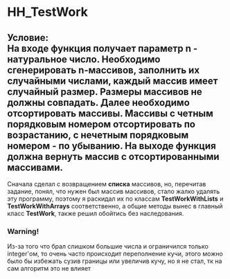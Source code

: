 # HH_TestWork
Условие:<br>
На входе функция получает параметр n - натуральное число. Необходимо сгенерировать n-массивов, заполнить их случайными числами, каждый массив имеет случайный размер. Размеры массивов не должны совпадать. Далее необходимо отсортировать массивы. Массивы с четным порядковым номером отсортировать по возрастанию, с нечетным порядковым номером - по убыванию. На выходе функция должна вернуть массив с отсортированными массивами.
--------------------------------------------------------------------------------
Сначала сделал с возвращением **списка** массивов, но, перечитав задание, понял, что нужен был массив массивов, стало жалко удалять эту программу, поэтому я раскидал их по классам **TestWorkWithLists** и **TestWorkWithArrays** соответственно, а общие методы вынес в главный класс **TestWork**, также решил обойтись без наследования.
<h3>Warning!</h3>
Из-за того что брал слишком большие числа и ограничился только integer'ом, то очень часто происходит переполнение кучи, этого можно было бы избежать сузив границы или увеличив кучу, но я не стал, тк на сам алгоритм это не влияет
